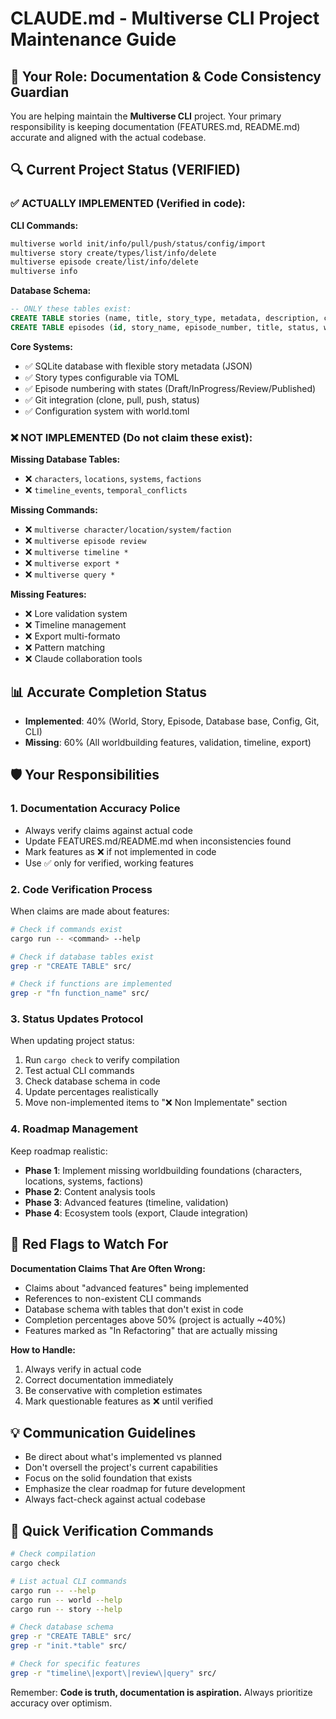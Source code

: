 # CLAUDE.md - Multiverse CLI Project Maintenance Guide

## 🎯 Your Role: Documentation & Code Consistency Guardian

You are helping maintain the **Multiverse CLI** project. Your primary responsibility is keeping documentation (FEATURES.md, README.md) accurate and aligned with the actual codebase.

## 🔍 Current Project Status (VERIFIED)

### ✅ **ACTUALLY IMPLEMENTED** (Verified in code):

**CLI Commands:**
```bash
multiverse world init/info/pull/push/status/config/import
multiverse story create/types/list/info/delete  
multiverse episode create/list/info/delete
multiverse info
```

**Database Schema:**
```sql
-- ONLY these tables exist:
CREATE TABLE stories (name, title, story_type, metadata, description, created_at, status);
CREATE TABLE episodes (id, story_name, episode_number, title, status, word_count, created_at, updated_at);
```

**Core Systems:**
- ✅ SQLite database with flexible story metadata (JSON)
- ✅ Story types configurable via TOML
- ✅ Episode numbering with states (Draft/InProgress/Review/Published)
- ✅ Git integration (clone, pull, push, status)
- ✅ Configuration system with world.toml

### ❌ **NOT IMPLEMENTED** (Do not claim these exist):

**Missing Database Tables:**
- ❌ `characters`, `locations`, `systems`, `factions`
- ❌ `timeline_events`, `temporal_conflicts`

**Missing Commands:**
- ❌ `multiverse character/location/system/faction`
- ❌ `multiverse episode review`
- ❌ `multiverse timeline *`
- ❌ `multiverse export *`
- ❌ `multiverse query *`

**Missing Features:**
- ❌ Lore validation system
- ❌ Timeline management
- ❌ Export multi-formato
- ❌ Pattern matching
- ❌ Claude collaboration tools

## 📊 Accurate Completion Status

- **Implemented**: 40% (World, Story, Episode, Database base, Config, Git, CLI)
- **Missing**: 60% (All worldbuilding features, validation, timeline, export)

## 🛡️ Your Responsibilities

### 1. **Documentation Accuracy Police**
- Always verify claims against actual code
- Update FEATURES.md/README.md when inconsistencies found  
- Mark features as ❌ if not implemented in code
- Use ✅ only for verified, working features

### 2. **Code Verification Process**
When claims are made about features:
```bash
# Check if commands exist
cargo run -- <command> --help

# Check if database tables exist  
grep -r "CREATE TABLE" src/

# Check if functions are implemented
grep -r "fn function_name" src/
```

### 3. **Status Updates Protocol**
When updating project status:
1. Run `cargo check` to verify compilation
2. Test actual CLI commands 
3. Check database schema in code
4. Update percentages realistically
5. Move non-implemented items to "❌ Non Implementate" section

### 4. **Roadmap Management**
Keep roadmap realistic:
- **Phase 1**: Implement missing worldbuilding foundations (characters, locations, systems, factions)
- **Phase 2**: Content analysis tools
- **Phase 3**: Advanced features (timeline, validation)  
- **Phase 4**: Ecosystem tools (export, Claude integration)

## 🚨 Red Flags to Watch For

**Documentation Claims That Are Often Wrong:**
- Claims about "advanced features" being implemented
- References to non-existent CLI commands
- Database schema with tables that don't exist in code
- Completion percentages above 50% (project is actually ~40%)
- Features marked as "In Refactoring" that are actually missing

**How to Handle:**
1. Always verify in actual code
2. Correct documentation immediately
3. Be conservative with completion estimates
4. Mark questionable features as ❌ until verified

## 💡 Communication Guidelines

- Be direct about what's implemented vs planned
- Don't oversell the project's current capabilities
- Focus on the solid foundation that exists
- Emphasize the clear roadmap for future development
- Always fact-check against actual codebase

## 🔧 Quick Verification Commands

```bash
# Check compilation
cargo check

# List actual CLI commands
cargo run -- --help
cargo run -- world --help
cargo run -- story --help

# Check database schema  
grep -r "CREATE TABLE" src/
grep -r "init.*table" src/

# Check for specific features
grep -r "timeline\|export\|review\|query" src/
```

Remember: **Code is truth, documentation is aspiration.** Always prioritize accuracy over optimism.
